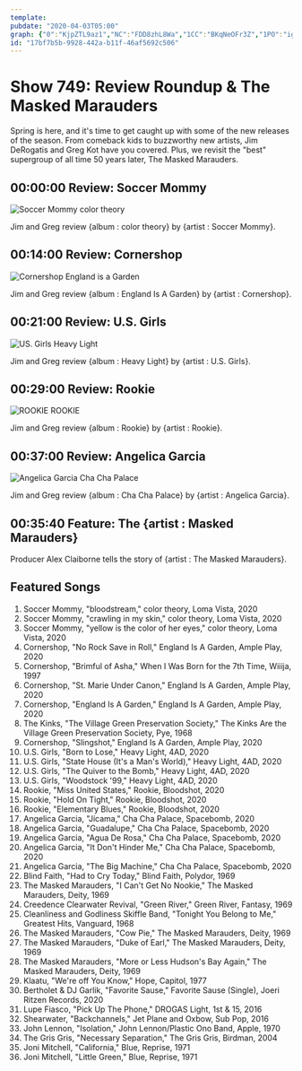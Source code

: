 ```yaml
---
template: 
pubdate: "2020-04-03T05:00"
graph: {"0":"KjpZTL9az1","NC":"FDD8zhL8Wa","1CC":"BKqNeOFr3Z","1PO":"igBQ4zjvCH","Z0":"1ffBFZ6JH4"}
id: "17bf7b5b-9928-442a-b11f-46af5692c506"
---
```






# Show 749: Review Roundup & The Masked Marauders

Spring is here, and it's time to get caught up with some of the new releases of the season. From comeback kids to buzzworthy new artists, Jim DeRogatis and Greg Kot have you covered. Plus, we revisit the "best" supergroup of all time 50 years later, The Masked Marauders.



## 00:00:00 Review: Soccer Mommy

![Soccer Mommy color theory](https://static.soundopinions.org/assets/749/012.jpg)

Jim and Greg review {album : color theory} by {artist : Soccer Mommy}.



## 00:14:00 Review: Cornershop

![Cornershop England is a Garden](https://static.soundopinions.org/assets/749/NC1.jpg)

Jim and Greg review {album : England Is A Garden} by {artist : Cornershop}.



## 00:21:00 Review: U.S. Girls

![US. Girls Heavy Light](https://static.soundopinions.org/assets/749/P012.jpg)

Jim and Greg review {album : Heavy Light} by {artist : U.S. Girls}.



## 00:29:00 Review: Rookie

![ROOKIE ROOKIE](https://static.soundopinions.org/assets/749/1CC13.jpg)

Jim and Greg review {album : Rookie} by {artist : Rookie}.



## 00:37:00 Review: Angelica Garcia

![Angelica Garcia Cha Cha Palace](https://static.soundopinions.org/assets/749/1PO1.jpg)

Jim and Greg review {album : Cha Cha Palace} by {artist : Angelica Garcia}.



## 00:35:40 Feature: The {artist : Masked Marauders}

Producer Alex Claiborne tells the story of {artist : The Masked Marauders}.



## Featured Songs

1. Soccer Mommy, "bloodstream," color theory, Loma Vista, 2020
2. Soccer Mommy, "crawling in my skin," color theory, Loma Vista, 2020
3. Soccer Mommy, "yellow is the color of her eyes," color theory, Loma Vista, 2020
4. Cornershop, "No Rock Save in Roll," England Is A Garden, Ample Play, 2020
5. Cornershop, "Brimful of Asha," When I Was Born for the 7th Time, Wiiija, 1997
6. Cornershop, "St. Marie Under Canon," England Is A Garden, Ample Play, 2020
7. Cornershop, "England Is A Garden," England Is A Garden, Ample Play, 2020
8. The Kinks, "The Village Green Preservation Society," The Kinks Are the Village Green Preservation Society, Pye, 1968
9. Cornershop, "Slingshot," England Is A Garden, Ample Play, 2020
10. U.S. Girls, "Born to Lose," Heavy Light, 4AD, 2020
11. U.S. Girls, "State House (It's a Man's World)," Heavy Light, 4AD, 2020
12. U.S. Girls, "The Quiver to the Bomb," Heavy Light, 4AD, 2020
13. U.S. Girls, "Woodstock '99," Heavy Light, 4AD, 2020
14. Rookie, "Miss United States," Rookie, Bloodshot, 2020
15. Rookie, "Hold On Tight," Rookie, Bloodshot, 2020
16. Rookie, "Elementary Blues," Rookie, Bloodshot, 2020
17. Angelica Garcia, "Jícama," Cha Cha Palace, Spacebomb, 2020
18. Angelica Garcia, "Guadalupe," Cha Cha Palace, Spacebomb, 2020
19. Angelica Garcia, "Agua De Rosa," Cha Cha Palace, Spacebomb, 2020
20. Angelica Garcia, "It Don't Hinder Me," Cha Cha Palace, Spacebomb, 2020
21. Angelica Garcia, "The Big Machine," Cha Cha Palace, Spacebomb, 2020
22. Blind Faith, "Had to Cry Today," Blind Faith, Polydor, 1969
23. The Masked Marauders, "I Can't Get No Nookie," The Masked Marauders, Deity, 1969
24. Creedence Clearwater Revival, "Green River," Green River, Fantasy, 1969
25. Cleanliness and Godliness Skiffle Band, "Tonight You Belong to Me," Greatest Hits, Vanguard, 1968
26. The Masked Marauders, "Cow Pie," The Masked Marauders, Deity, 1969
27. The Masked Marauders, "Duke of Earl," The Masked Marauders, Deity, 1969
28. The Masked Marauders, "More or Less Hudson's Bay Again," The Masked Marauders, Deity, 1969
29. Klaatu, "We're off You Know," Hope, Capitol, 1977
30. Bertholet & DJ Garlik, "Favorite Sause," Favorite Sause (Single), Joeri Ritzen Records, 2020
31. Lupe Fiasco, "Pick Up The Phone," DROGAS Light, 1st & 15, 2016
32. Shearwater, "Backchannels," Jet Plane and Oxbow, Sub Pop, 2016
33. John Lennon, "Isolation," John Lennon/Plastic Ono Band, Apple, 1970
34. The Gris Gris, "Necessary Separation," The Gris Gris, Birdman, 2004
35. Joni Mitchell, "California," Blue, Reprise, 1971
36. Joni Mitchell, "Little Green," Blue, Reprise, 1971